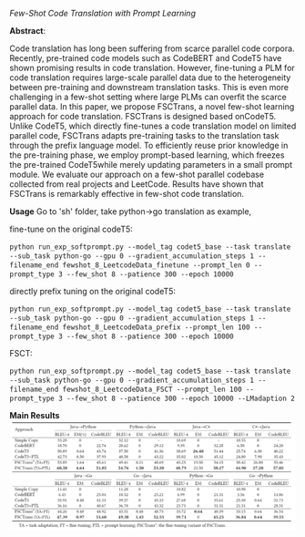 *Few-Shot Code Translation with Prompt Learning*


**Abstract**: 


Code translation has long been suffering from scarce parallel code corpora. Recently, pre-trained code models such as CodeBERT and CodeT5 have shown promising results in code translation. However, fine-tuning a PLM for code translation requires large-scale parallel data due to the heterogeneity between pre-training and downstream translation tasks. This is even more challenging in a few-shot setting where large PLMs can overfit the scarce parallel data. In this paper, we propose FSCTrans, a novel few-shot learning approach for code translation. FSCTrans is designed based onCodeT5. Unlike CodeT5, which directly fine-tunes a code translation model on limited parallel code, FSCTrans adapts pre-training tasks to the translation task through the prefix language model. To efficiently reuse prior knowledge in the pre-training phase, we employ prompt-based learning, which freezes the pre-trained CodeT5while merely updating parameters in a small prompt module. We evaluate our approach on a few-shot parallel codebase collected from real projects and LeetCode. Results have shown that FSCTrans is remarkably effective in few-shot code translation.


**Usage**
Go to 'sh' folder, take python->go translation as example,


fine-tune on the original codeT5:
```
python run_exp_softprompt.py --model_tag codet5_base --task translate --sub_task python-go --gpu 0 --gradient_accumulation_steps 1 --filename_end fewshot_8_LeetcodeData_finetune --prompt_len 0 --prompt_type 3 --few_shot 8 --patience 300 --epoch 10000
```


directly prefix tuning on the original codeT5:
```
python run_exp_softprompt.py --model_tag codet5_base --task translate --sub_task python-go --gpu 0 --gradient_accumulation_steps 1 --filename_end fewshot_8_LeetcodeData_prefix --prompt_len 100 --prompt_type 3 --few_shot 8 --patience 300 --epoch 10000
```


FSCT:
```
python run_exp_softprompt.py --model_tag codet5_base --task translate --sub_task python-go --gpu 0 --gradient_accumulation_steps 1 --filename_end fewshot_8_LeetcodeData_FSCT --prompt_len 100 --prompt_type 3 --few_shot 8 --patience 300 --epoch 10000 --LMadaption 2
```



**Main Results**
![Results](result.png)

